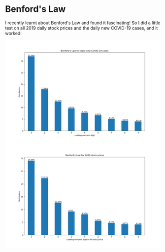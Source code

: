 # Benford's Law

I recently learnt about Benford's Law and found it fascinating! So I did a little test on all 2019 daily stock prices and the daily new COVID-19 cases, and it worked!

![Corona](Covid/benfords.png)
![Stock](Stock_prices/benfords.png)

